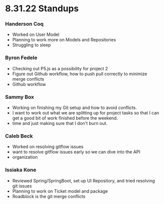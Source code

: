 # 8.31.22 Standups

### Handerson Coq
- Worked on User Model
- Planning to work more on Models and Repositories
- Struggling to sleep

### Byron Fedele
- Checking out P5.js as a possibility for project 2 
- Figure out Github workflow, how to push pull correctly to minimize merge conflicts 
- Github workflow

### Sammy Box
- Working on finishing my Git setup and how to avoid conflicts.
- I want to work out what we are splitting up for project tasks so that I can get a good bit of work finished before the weekend.
- time and just making sure that I don't burn out.

### Caleb Beck
- Worked on resolving gitflow issues
- want to resolve gitflow issues early so we can dive into the API
- organization

### Issiaka Kone
- Reviewed Spring/SpringBoot, set up UI Repository, and tried resolving git issues
- Planning to work on Ticket model and package
- Roadblock is the git merge conflicts